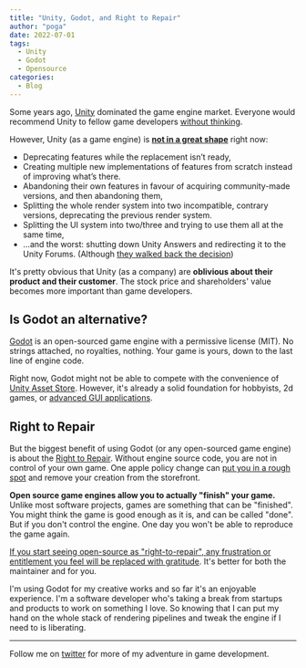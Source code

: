 ```yaml
---
title: "Unity, Godot, and Right to Repair"
author: "poga"
date: 2022-07-01
tags:
  - Unity
  - Godot
  - Opensource
categories:
  - Blog
---
```


Some years ago, [Unity](https://unity.com/) dominated the game engine market. Everyone would recommend Unity to fellow game developers [without thinking](https://alextardif.com/LearningGraphics.html).

However, Unity (as a game engine) is [**not in a great shape**](https://garry.blog/unity-2022/) right now:

- Deprecating features while the replacement isn’t ready,
- Creating multiple new implementations of features from scratch instead of improving what’s there.
- Abandoning their own features in favour of acquiring community-made versions, and then abandoning them,
- Splitting the whole render system into two incompatible, contrary versions, deprecating the previous render system.
- Splitting the UI system into two/three and trying to use them all at the same time,
- ...and the worst: shutting down Unity Answers and redirecting it to the Unity Forums. (Although [they walked back the decision](https://forum.unity.com/threads/unity-answers-shutdown-canceled.1293360/))

It's pretty obvious that Unity (as a company) are **oblivious about their product and their customer**. The stock price and shareholders' value becomes more important than game developers.

## Is Godot an alternative?

[Godot](https://godotengine.org/) is an open-sourced game engine with a permissive license (MIT). No strings attached, no royalties, nothing. Your game is yours, down to the last line of engine code.

Right now, Godot might not be able to compete with the convenience of [Unity Asset Store](https://assetstore.unity.com/). However, it's already a solid foundation for hobbyists, 2d games, or [advanced GUI applications](https://medium.com/swlh/what-makes-godot-engine-great-for-advance-gui-applications-b1cfb941df3b).

## Right to Repair

But the biggest benefit of using Godot (or any open-sourced game engine) is about the [Right to Repair](https://en.wikipedia.org/wiki/Right_to_repair). Without engine source code, you are not in control of your own game. One apple policy change can [put you in a rough spot](https://9to5mac.com/2022/04/24/apple-now-removing-outdated-apps-from-the-app-store-developers-complain/) and remove your creation from the storefront.

**Open source game engines allow you to actually "finish" your game.** Unlike most software projects, games are something that can be "finished". You might think the game is good enough as it is, and can be called "done".  But if you don't control the engine. One day you won't be able to reproduce the game again.

[If you start seeing open-source as "right-to-repair", any frustration or entitlement you feel will be replaced with gratitude](https://twitter.com/adamwathan/status/1535989815778463746). It's better for  both the maintainer and for you.

I'm using Godot for my creative works and so far it's an enjoyable experience. I'm a software developer who's taking a break from startups and products to work on something I love. So knowing that I can put my hand on the whole stack of rendering pipelines and tweak the engine if I need to is liberating.

---

Follow me on [twitter](https://twitter.com/devpoga) for more of my adventure in game development.
